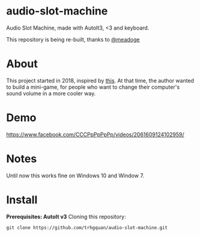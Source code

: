 # audio-slot-machine
Audio Slot Machine, made with AutoIt3, <3 and keyboard.

This repository is being re-built, thanks to [@meadoge](https://github.com/meadoge)

# About
This project started in 2018, inspired by [this](https://www.reddit.com/r/ProgrammerHumor/comments/6fmq09/a_simple_graphical_volume_control/).
At that time, the author wanted to build a mini-game, for people who want to change their computer's sound volume in a more cooler way.

# Demo
https://www.facebook.com/CCCPpPpPpPp/videos/2061609124102959/

# Notes
Until now this works fine on Windows 10 and Window 7.

# Install
**Prerequisites: AutoIt v3**
Cloning this repository:
```
git clone https://github.com/trhgquan/audio-slot-machine.git
```